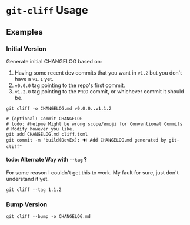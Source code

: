 # `git-cliff` Usage

## Examples

### Initial Version
Generate initial CHANGELOG based on:

1. Having some recent dev commits that you want in `v1.2` but you don't have a `v1.1` yet.
2. `v0.0.0` tag pointing to the repo's first commit.
3. `v1.2.0` tag pointing to the `PROD` commit, or whichever commit it should be.


```shell
git cliff -o CHANGELOG.md v0.0.0..v1.1.2

# (optional) Commit CHANGELOG
# todo: #helpme Might be wrong scope/emoji for Conventional Commits
# Modify however you like.
git add CHANGELOG.md cliff.toml
git commit -m "build(DevEx): 🔊 Add CHANGELOG.md generated by git-cliff"
```

#### todo: Alternate Way with `--tag` ?
For some reason I couldn't get this to work. My fault for sure, just don't understand it yet.

```shell
git cliff --tag 1.1.2
```

### Bump Version

```shell
git cliff --bump -o CHANGELOG.md
```